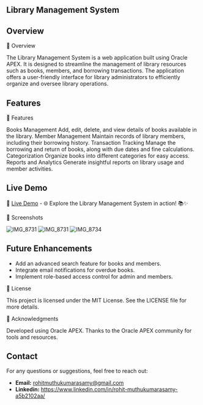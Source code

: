 ## Library Management System

## Overview
📝 Overview

The Library Management System is a web application built using Oracle APEX. It is designed to streamline the management of library resources such as books, members, and borrowing transactions. The application offers a user-friendly interface for library administrators to efficiently organize and oversee library operations.

## Features
🎯 Features

Books Management
Add, edit, delete, and view details of books available in the library.
Member Management
Maintain records of library members, including their borrowing history.
Transaction Tracking
Manage the borrowing and return of books, along with due dates and fine calculations.
Categorization
Organize books into different categories for easy access.
Reports and Analytics
Generate insightful reports on library usage and member activities.

## Live Demo

🚀 [Live Demo](https://apex.oracle.com/pls/apex/r/rohit_test/library-management-system249216/home?session=4533416099408) - 🌐 Explore the Library Management System in action! 📚✨

📸 Screenshots

![IMG_8731](https://github.com/user-attachments/assets/3fe5d66c-c52d-4f2e-be36-9096e7bf2bee)
![IMG_8731](https://github.com/user-attachments/assets/de35b4b1-4ddc-48a6-af01-98bfc5f41cb5)
![IMG_8734](https://github.com/user-attachments/assets/b78c33e5-2c1c-43ca-949a-be4fd0df7b90)

## Future Enhancements
- Add an advanced search feature for books and members.
- Integrate email notifications for overdue books.
- Implement role-based access control for admin and members.


📄 License

This project is licensed under the MIT License. See the LICENSE file for more details.

🙌 Acknowledgments

Developed using Oracle APEX.
Thanks to the Oracle APEX community for tools and resources.

## Contact
For any questions or suggestions, feel free to reach out:
- **Email:** rohitmuthukumarasamy@gmail.com
- **Linkedin:** https://www.linkedin.com/in/rohit-muthukumarasamy-a5b2102aa/
